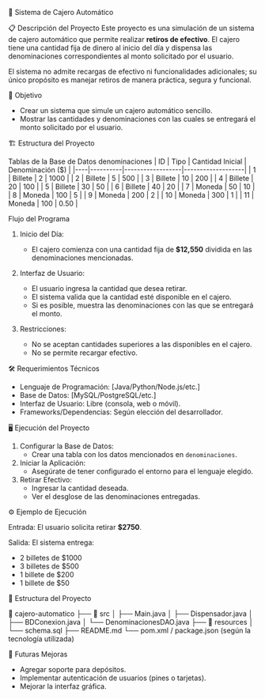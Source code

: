 
🏧 Sistema de Cajero Automático

📋 Descripción del Proyecto
Este proyecto es una simulación de un sistema de cajero automático que permite realizar **retiros de efectivo**. 
El cajero tiene una cantidad fija de dinero al inicio del día y dispensa las denominaciones correspondientes al 
monto solicitado por el usuario.

El sistema no admite recargas de efectivo ni funcionalidades adicionales; su único propósito es manejar retiros 
de manera práctica, segura y funcional.

🎯 Objetivo
- Crear un sistema que simule un cajero automático sencillo.
- Mostrar las cantidades y denominaciones con las cuales se entregará el monto solicitado por el usuario.

🏗️ Estructura del Proyecto

Tablas de la Base de Datos
denominaciones
| ID | Tipo     | Cantidad Inicial | Denominación ($) |
|----|----------|------------------|-------------------|
| 1  | Billete  | 2                | 1000              |
| 2  | Billete  | 5                | 500               |
| 3  | Billete  | 10               | 200               |
| 4  | Billete  | 20               | 100               |
| 5  | Billete  | 30               | 50                |
| 6  | Billete  | 40               | 20                |
| 7  | Moneda   | 50               | 10                |
| 8  | Moneda   | 100              | 5                 |
| 9  | Moneda   | 200              | 2                 |
| 10 | Moneda   | 300              | 1                 |
| 11 | Moneda   | 100              | 0.50              |

Flujo del Programa

1. Inicio del Día:
   - El cajero comienza con una cantidad fija de **$12,550** dividida en las denominaciones mencionadas.

2. Interfaz de Usuario:
   - El usuario ingresa la cantidad que desea retirar.
   - El sistema valida que la cantidad esté disponible en el cajero.
   - Si es posible, muestra las denominaciones con las que se entregará el monto.

3. Restricciones:
   - No se aceptan cantidades superiores a las disponibles en el cajero.
   - No se permite recargar efectivo.

🛠️ Requerimientos Técnicos
- Lenguaje de Programación: [Java/Python/Node.js/etc.]
- Base de Datos: [MySQL/PostgreSQL/etc.]
- Interfaz de Usuario: Libre (consola, web o móvil).
- Frameworks/Dependencias: Según elección del desarrollador.

🖥️ Ejecución del Proyecto

1. Configurar la Base de Datos:
   - Crear una tabla con los datos mencionados en `denominaciones`.
2. Iniciar la Aplicación:
   - Asegúrate de tener configurado el entorno para el lenguaje elegido.
3. Retirar Efectivo:
   - Ingresar la cantidad deseada.
   - Ver el desglose de las denominaciones entregadas.

⚙️ Ejemplo de Ejecución

Entrada:
El usuario solicita retirar **$2750**.

Salida:
El sistema entrega:
- 2 billetes de $1000
- 3 billetes de $500
- 1 billete de $200
- 1 billete de $50

📂 Estructura del Proyecto

📁 cajero-automatico
├── 📂 src
│   ├── Main.java
│   ├── Dispensador.java
│   ├── BDConexion.java
│   └── DenominacionesDAO.java
├── 📂 resources
│   └── schema.sql
├── README.md
└── pom.xml / package.json (según la tecnología utilizada)

🚀 Futuras Mejoras
- Agregar soporte para depósitos.
- Implementar autenticación de usuarios (pines o tarjetas).
- Mejorar la interfaz gráfica.
